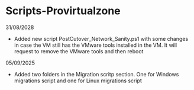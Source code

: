 # Scripts-Provirtualzone

31/08/2028
- Added new script PostCutover_Network_Sanity.ps1 with some changes in case the VM still has the VMware tools installed in the VM. It will request to remove the VMware tools and then reboot

05/09/2025

- Added two folders in the Migration scritp section. One for Windows migrations script and one for Linux migrations script


